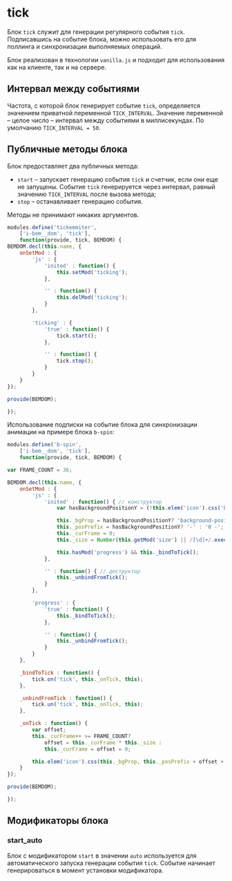 # tick

Блок `tick` служит для генерации регулярного события `tick`. Подписавшись на событие блока, можно использовать его для поллинга и синхронизации выполняемых операций.

Блок реализован в технологии `vanilla.js` и подходит для использования как на клиенте, так и на сервере.

## Интервал между событиями

Частота, с которой блок генерирует событие `tick`, определяется значением приватной переменной `TICK_INTERVAL`. Значение переменной – целое число – интервал между событиями в миллисекундах. По умолчанию `TICK_INTERVAL = 50`.

## Публичные методы блока

Блок предоставляет два публичных метода:

* `start` – запускает генерацию события `tick` и счетчик, если они еще не запущены. Событие `tick` генерируется через интервал, равный значению `TICK_INTERVAL` после вызова метода;
* `stop` – останавливает генерацию события.

Методы не принимают никаких аргументов.

```js
modules.define('tickemmiter',
    ['i-bem__dom', 'tick'],
    function(provide, tick, BEMDOM) {
BEMDOM.decl(this.name, {
    onSetMod : {
        'js' : {
            'inited' : function() { 
                this.setMod('ticking');
            },

            '' : function() {
                this.delMod('ticking');
            }
        },

        'ticking' : {
            'true' : function() {
                tick.start();
            },

            '' : function() {
                tick.stop();
            }
        }
    }
});

provide(BEMDOM);

});
```


Использование подписки на событие блока для синхронизации анимации на примере блока `b-spin`:

```js
modules.define('b-spin',
    ['i-bem__dom', 'tick'],
    function(provide, tick, BEMDOM) {

var FRAME_COUNT = 36;

BEMDOM.decl(this.name, {
    onSetMod : {
        'js' : {
            'inited' : function() { // конструктор
                var hasBackgroundPositionY = (!this.elem('icon').css('background-position-y')); /* В IE нельзя получить свойство background-position, только background-position-y */

                this._bgProp = hasBackgroundPositionY? 'background-position-y' : 'background-position';
                this._posPrefix = hasBackgroundPositionY? '-' : '0 -';
                this._curFrame = 0;
                this._size = Number(this.getMod('size') || /[\d]+/.exec(this.getMod('theme'))[0]);

                this.hasMod('progress') && this._bindToTick();
            },

            '' : function() { // деструктор
                this._unbindFromTick();
            }
        },

        'progress' : {
            'true' : function() {
                this._bindToTick();
            },

            '' : function() {
                this._unbindFromTick();
            }
        }
    },

    _bindToTick : function() {
        tick.on('tick', this._onTick, this);
    },

    _unbindFromTick : function() {
        tick.un('tick', this._onTick, this);
    },

    _onTick : function() {
        var offset;
        this._curFrame++ >= FRAME_COUNT?
            offset = this._curFrame * this._size :
            this._curFrame = offset = 0;

        this.elem('icon').css(this._bgProp, this._posPrefix + offset + 'px');
    }
});

provide(BEMDOM);

});
```


## Модификаторы блока

### start_auto

Блок с модификатором `start` в значении `auto` используется для автоматического запуска генерации события `tick`. Событие начинает генерироваться в момент установки модификатора.
